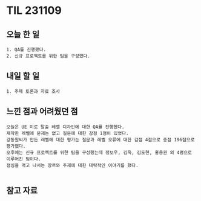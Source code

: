 TIL 231109
======


오늘 한 일
------

	1. QA를 진행했다.
 	2. 신규 프로젝트를 위한 팀을 구성했다.





내일 할 일
------
	1. 주제 토론과 자료 조사


느낀 점과 어려웠던 점
------
```
오늘은 UE 미로 탈출 레벨 디자인에 대한 QA를 진행했다.
제작한 레벨에 문제는 없고 질문에 대한 감점 1점이 있었다.
강동원씨가 만든 레벨에 대한 평가는 질문과 레벨 오류에 대한 감점 4점으로 총점 196점으로 평가했다.
오후에는 신규 프로젝트를 위한 팀을 구성했는데 정보우, 김욱, 김도현, 홍용권 의 4명으로 이루어진 팀이다.
점심을 먹고 나서는 장르와 주제에 대한 대략적인 이야기를 했다.


```

참고 자료
------
